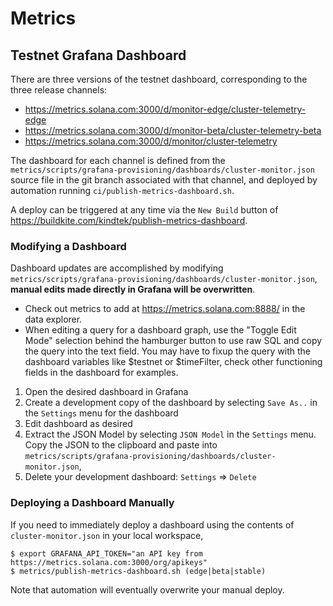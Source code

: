 # Metrics

## Testnet Grafana Dashboard

There are three versions of the testnet dashboard, corresponding to the three
release channels:

- https://metrics.solana.com:3000/d/monitor-edge/cluster-telemetry-edge
- https://metrics.solana.com:3000/d/monitor-beta/cluster-telemetry-beta
- https://metrics.solana.com:3000/d/monitor/cluster-telemetry

The dashboard for each channel is defined from the
`metrics/scripts/grafana-provisioning/dashboards/cluster-monitor.json` source
file in the git branch associated with that channel, and deployed by automation
running `ci/publish-metrics-dashboard.sh`.

A deploy can be triggered at any time via the `New Build` button of
https://buildkite.com/kindtek/publish-metrics-dashboard.

### Modifying a Dashboard

Dashboard updates are accomplished by modifying
`metrics/scripts/grafana-provisioning/dashboards/cluster-monitor.json`,
**manual edits made directly in Grafana will be overwritten**.

- Check out metrics to add at https://metrics.solana.com:8888/ in the data explorer.
- When editing a query for a dashboard graph, use the "Toggle Edit Mode" selection
  behind the hamburger button to use raw SQL and copy the query into the text field.
  You may have to fixup the query with the dashboard variables like $testnet or $timeFilter,
  check other functioning fields in the dashboard for examples.

1. Open the desired dashboard in Grafana
2. Create a development copy of the dashboard by selecting `Save As..` in the
   `Settings` menu for the dashboard
3. Edit dashboard as desired
4. Extract the JSON Model by selecting `JSON Model` in the `Settings` menu. Copy the JSON to the clipboard
   and paste into `metrics/scripts/grafana-provisioning/dashboards/cluster-monitor.json`,
5. Delete your development dashboard: `Settings` => `Delete`

### Deploying a Dashboard Manually

If you need to immediately deploy a dashboard using the contents of
`cluster-monitor.json` in your local workspace,

```
$ export GRAFANA_API_TOKEN="an API key from https://metrics.solana.com:3000/org/apikeys"
$ metrics/publish-metrics-dashboard.sh (edge|beta|stable)
```

Note that automation will eventually overwrite your manual deploy.
